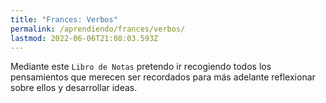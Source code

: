 ```yaml
---
title: "Frances: Verbos"
permalink: /aprendiendo/frances/verbos/
lastmod: 2022-06-06T21:08:03.593Z
---
```


Mediante este `Libro de Notas` pretendo ir recogiendo todos los pensamientos que merecen ser recordados para más adelante reflexionar sobre ellos y desarrollar ideas. 


## 

## 
